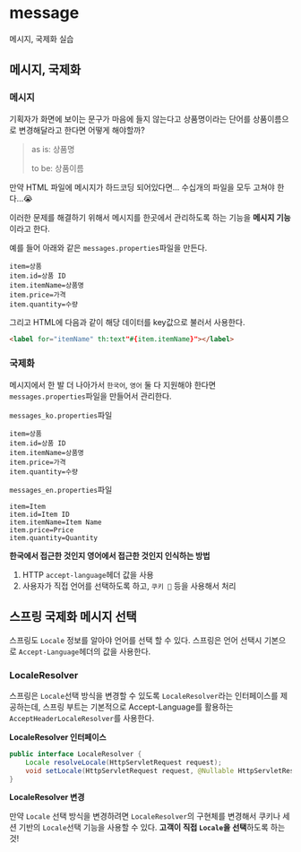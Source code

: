 # message
메시지, 국제화 실습

## 메시지, 국제화

### 메시지

기획자가 화면에 보이는 문구가 마음에 들지 않는다고
상품명이라는 단어를 상품이름으로 변경해달라고 한다면 어떻게 해야할까?
> as is: 상품명
> 
> to be: 상품이름

만약 HTML 파일에 메시지가 하드코딩 되어있다면...
수십개의 파일을 모두 고쳐야 한다...😭

이러한 문제를 해결하기 위해서
메시지를 한곳에서 관리하도록 하는 기능을 **메시지 기능**이라고 한다.

예를 들어 아래와 같은 `messages.properties`파일을 만든다.
```properties
item=상품
item.id=상품 ID
item.itemName=상품명
item.price=가격
item.quantity=수량
```

그리고 HTML에 다음과 같이 해당 데이터를 key값으로 불러서 사용한다.
```html
<label for="itemName" th:text"#{item.itemName}"></label>
```

### 국제화
메시지에서 한 발 더 나아가서
`한국어`, `영어` 둘 다 지원해야 한다면 `messages.properties`파일을 만들어서 관리한다.

`messages_ko.properties`파일
```properties
item=상품
item.id=상품 ID
item.itemName=상품명
item.price=가격
item.quantity=수량
```

`messages_en.properties`파일
```properties
item=Item
item.id=Item ID
item.itemName=Item Name
item.price=Price
item.quantity=Quantity
```

**한국에서 접근한 것인지 영어에서 접근한 것인지 인식하는 방법**
1. HTTP `accept-language`헤더 값을 사용
2. 사용자가 직접 언어를 선택하도록 하고, `쿠키 🍪` 등을 사용해서 처리

## 스프링 국제화 메시지 선택
스프링도 `Locale` 정보를 알아야 언어를 선택 할 수 있다.
스프링은 언어 선택시 기본으로 `Accept-Language`헤더의 값을 사용한다.

### LocaleResolver
스프링은 `Locale`선택 방식을 변경할 수 있도록 `LocaleResolver`라는 인터페이스를 제공하는데,
스프링 부트는 기본적으로 Accept-Language를 활용하는 `AcceptHeaderLocaleResolver`를 사용한다.

**LocaleResolver 인터페이스**
```java
public interface LocaleResolver {
    Locale resolveLocale(HttpServletRequest request);
    void setLocale(HttpServletRequest request, @Nullable HttpServletResponse response, @Nullable Locale locale);
}
```

**LocaleResolver 변경**

만약 `Locale` 선택 방식을 변경하려면 `LocaleResolver`의 구현체를 변경해서 쿠키나 세션 기반의 `Locale`선택 기능을 사용할 수 있다.
**고객이 직접 `Locale`을 선택**하도록 하는 것!
